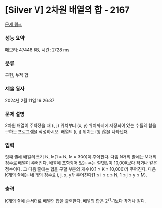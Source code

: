 # [Silver V] 2차원 배열의 합 - 2167 

[문제 링크](https://www.acmicpc.net/problem/2167) 

### 성능 요약

메모리: 47448 KB, 시간: 2728 ms

### 분류

구현, 누적 합

### 제출 일자

2024년 2월 11일 16:26:37

### 문제 설명

<p>2차원 배열이 주어졌을 때 (i, j) 위치부터 (x, y) 위치까지에 저장되어 있는 수들의 합을 구하는 프로그램을 작성하시오. 배열의 (i, j) 위치는 i행 j열을 나타낸다.</p>

### 입력 

 <p>첫째 줄에 배열의 크기 N, M(1 ≤ N, M ≤ 300)이 주어진다. 다음 N개의 줄에는 M개의 정수로 배열이 주어진다. 배열에 포함되어 있는 수는 절댓값이 10,000보다 작거나 같은 정수이다. 그 다음 줄에는 합을 구할 부분의 개수 K(1 ≤ K ≤ 10,000)가 주어진다. 다음 K개의 줄에는 네 개의 정수로 i, j, x, y가 주어진다(1 ≤ i ≤ x ≤ N, 1 ≤ j ≤ y ≤ M).</p>

### 출력 

 <p>K개의 줄에 순서대로 배열의 합을 출력한다. 배열의 합은 2<sup>31</sup>-1보다 작거나 같다.</p>

